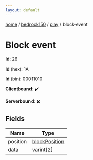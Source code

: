 ```yaml
---
layout: default
---
```


[home](/)  /  [bedrock150](/protocol/bedrock150)  /  [play](/protocol/bedrock150/play)  /  block-event

# Block event

**Id**: 26

**Id** (hex): 1A

**Id** (bin): 00011010

**Clientbound**: ✔️

**Serverbound**: ✖️

## Fields

Name | Type
---|---
position | [blockPosition](/protocol/bedrock150/types/block-position)
data | varint[2]
